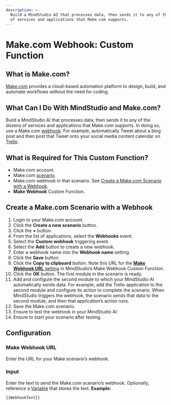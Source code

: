 ```yaml
---
description: >-
  Build a MindStudio AI that processes data, then sends it to any of the dozens
  of services and applications that Make.com supports.
---
```


# Make.com Webhook: Custom Function

## What is Make.com?

[Make.com](https://www.make.com/en) provides a cloud-based automation platform to design, build, and automate workflows without the need for coding.

## What Can I Do With MindStudio and Make.com?

Build a MindStudio AI that processes data, then sends it to any of the dozens of services and applications that Make.com supports. In doing so, use a Make.com [webhook](https://www.webdatarocks.com/blog/webhooks-a-complete-guide-to-understanding/). For example, automatically Tweet about a blog post and then post that Tweet onto your social media content calendar on [Trello](https://trello.com/).

## What is Required for This Custom Function?

* Make.com account.
* Make.com [scenario](https://youtu.be/DmQ-C55oM34).
* Make.com webhook in that scenario. See [Create a Make.com Scenario with a Webhook](make.com-webhook-custom-function.md#create-a-make.com-scenario-with-a-webhook).
* **Make Webhook** Custom Function.

## Create a Make.com Scenario with a Webhook

1. Login to your Make.com account.
2. Click the **Create a new scenario** button.
3. Click the **+** button.
4. From the list of applications, select the **Webhooks** event.
5. Select the **Custom webhook** triggering event.
6. Select the **Add** button to create a new webhook.
7. Enter a webhook name into the **Webhook name** setting.
8. Click the **Save** button.
9. Click the **Copy to clipboard** button. Note this URL for the [**Make Webhook URL** setting](make.com-webhook-custom-function.md#make-webhook-url) in MindStudio’s Make Webhook Custom Function.
10. Click the **OK** button. The first module in the scenario is ready.
11. Add and configure the second module to which your MindStudio AI automatically sends data. For example, add the Trello application to the second module and configure its action to complete the scenario. When MindStudio triggers the webhook, the scenario sends that data to the second module, and then that application’s action runs.
12. Save the Make.com scenario.
13. Ensure to test the webhook in your MindStudio AI.
14. Ensure to start your scenario after testing.

## Configuration

### Make Webhook URL

Enter the URL for your Make scenario’s webhook.

### Input

Enter the text to send the Make.com scenario’s webhook. Optionally, reference a [Variable](../../user-inputs-and-variables/what-is-a-variable.md) that stores the text. **Example:**

```
{{WebhookText}}
```
